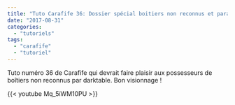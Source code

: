 ```yaml
---
title: "Tuto Carafife 36: Dossier spécial boitiers non reconnus et paramètres automatiques"
date: "2017-08-31"
categories: 
  - "tutoriels"
tags: 
  - "carafife"
  - "tutoriel"
---
```


Tuto numéro 36 de Carafife qui devrait faire plaisir aux possesseurs de boîtiers non reconnus par darktable. Bon visionnage !

{{< youtube Mq_5iWM10PU >}}
